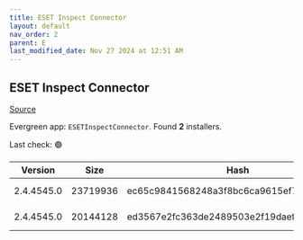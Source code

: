 ```yaml
---
title: ESET Inspect Connector
layout: default
nav_order: 2
parent: E
last_modified_date: Nov 27 2024 at 12:51 AM
---
```


## ESET Inspect Connector

[Source](https://www.eset.com/int/business/download/inspect/)

Evergreen app: `ESETInspectConnector`. Found **2** installers.

Last check: 🟢

| Version    | Size     | Hash                                     | Language | Architecture | Type | URI                                                                                                                                                                                                        |
| ---------- | -------- | ---------------------------------------- | -------- | ------------ | ---- | ---------------------------------------------------------------------------------------------------------------------------------------------------------------------------------------------------------- |
| 2.4.4545.0 | 23719936 | ec65c9841568248a3f8bc6ca9615ef7b8747dd4e | en_US    | x64          | msi  | [https://repository.eset.com/v1/com/eset/apps/business/eei/agent/v2/2.4.4545.0/ei_connector_nt64.msi](https://repository.eset.com/v1/com/eset/apps/business/eei/agent/v2/2.4.4545.0/ei_connector_nt64.msi) |
| 2.4.4545.0 | 20144128 | ed3567e2fc363de2489503e2f19daef1d14e7e0e | en_US    | x86          | msi  | [https://repository.eset.com/v1/com/eset/apps/business/eei/agent/v2/2.4.4545.0/ei_connector_nt32.msi](https://repository.eset.com/v1/com/eset/apps/business/eei/agent/v2/2.4.4545.0/ei_connector_nt32.msi) |

